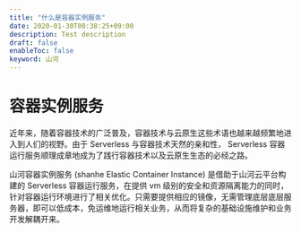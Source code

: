 ```yaml
---
title: "什么是容器实例服务"
date: 2020-01-30T00:38:25+09:00
description: Test description
draft: false
enableToc: false
keyword: 山河
---
```


# 容器实例服务

近年来，随着容器技术的广泛普及，容器技术与云原生这些术语也越来越频繁地进入到人们的视野。由于 Serverless 与容器技术天然的亲和性， Serverless 容器运行服务顺理成章地成为了践行容器技术以及云原生生态的必经之路。

山河容器实例服务 (shanhe Elastic Container Instance) 是借助于山河云平台构建的 Serverless 容器运行服务，在提供 vm 级别的安全和资源隔离能力的同时，针对容器运行环境进行了相关优化。只需要提供相应的镜像，无需管理底层底层服务器，即可以低成本，免运维地运行相关业务，从而将复杂的基础设施维护和业务开发解耦开来。
